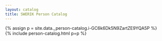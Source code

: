 ```yaml
---
layout: catalog
title: SWERIK Person Catalog
---
```

{% assign p = site.data._person-catalog.i-GC6k6Dk5N9ZartZE9YQA5P %}
{% include person-catalog.html p=p %}

